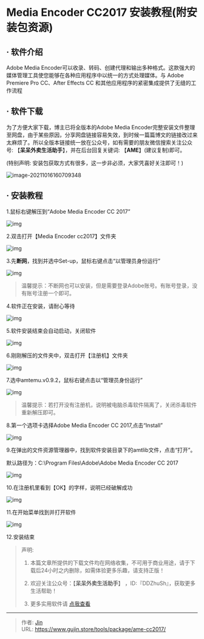 # Media Encoder CC2017 安装教程(附安装包资源)


## · 软件介绍
Adobe Media Encoder可以收录、转码、创建代理和输出多种格式。这款强大的媒体管理工具使您能够在各种应用程序中以统一的方式处理媒体。与 Adobe Premiere Pro CC、After Effects CC 和其他应用程序的紧密集成提供了无缝的工作流程

## · 软件下载
为了方便大家下载，博主已将全版本的Adobe Media Encoder完整安装文件整理至网盘，由于某些原因，分享网盘链接容易失效，到时候一篇篇博文的链接改过来太麻烦了。所以全版本链接统一放在公众号，如有需要的朋友微信搜索关注公众号: 【**呆呆外卖生活助手**】，并在后台回复关键词: 【**AME**】(建议复制)即可。

(特别声明: 安装包获取方式有很多，这一步非必须，大家凭喜好关注即可！)

![image-20211016160709348](https://img.gujin.store/img/image-20211016160709348.png)

## · 安装教程

1.鼠标右键解压到“Adobe Media Encoder CC 2017”

![img](https://img.gujin.store/img/v2-f776a0fd24ff5e1a1fc0076c3afbe0c7_720w.png)

2.双击打开【Media Encoder cc2017】文件夹

![img](https://img.gujin.store/img/v2-e4a0527685f7e15d92f937650662cec0_720w.png)

3.先**断网**，找到并选中Set-up，鼠标右键点击“以管理员身份运行”

![img](https://img.gujin.store/img/v2-f24ac4f772a111f261309f417e38f4b5_720w.png)

> 温馨提示：不断网也可以安装，但是需要登录Adobe账号。有账号登录，没有账号注册一个即可。

4.软件正在安装，请耐心等待

![img](https://img.gujin.store/img/v2-4af4cbded52ba5f41f2783000effbe20_720w.png)

5.软件安装结束会自动启动，关闭软件

![img](https://img.gujin.store/img/v2-26c95d09b7e9556110d0463fb6bda544_720w.png)

6.刚刚解压的文件夹中，双击打开【注册机】文件夹

![img](https://img.gujin.store/img/v2-5126e0eede6bea46ab225986d860c0d4_720w.png)

7.选中amtemu.v0.9.2，鼠标右键点击以“管理员身份运行”

![img](https://img.gujin.store/img/v2-b892c70fc8379a210320c7f708af2035_720w.png)

> 温馨提示：若打开没有注册机，说明被电脑杀毒软件隔离了，关闭杀毒软件重新解压即可。

8.第一个选项卡选择Adobe Media Encoder CC 2017,点击“Install”

![img](https://img.gujin.store/img/v2-3f5007f435dbcdab80f876b3ded57807_720w.png)

9.在弹出的文件资源管理器中，找到软件安装目录下的amtlib文件，点击“打开”。

默认路径为：C:\Program Files\Adobe\Adobe Media Encoder CC 2017

![img](https://img.gujin.store/img/v2-659b01b77406c6c49a95e41e524b31ff_720w.png)

10.在注册机里看到【OK】的字样，说明已经破解成功

![img](https://img.gujin.store/img/v2-5015392213bfa9403079842f3e64c7e8_720w.png)

11.在开始菜单找到并打开软件

![img](https://img.gujin.store/img/v2-8a8583e784410c7b8b2e3071a51fc499_720w.png)

12.安装结束




> 声明: 
>
> 1. 本篇文章所提供的下载文件均在网络收集，不可用于商业用途，请于下载后24小时之内删除，如需体验更多乐趣，请支持正版！
>
> 2. 欢迎关注公众号：【**呆呆外卖生活助手**】 ，ID:『DDZhuSh』，获取更多生活帮助！
>
> 3. 更多实用软件请  [点我查看](/tools)

---

> 作者: [Jin](https://img.gujin.store/img/favicon.ico)  
> URL: https://www.gujin.store/tools/package/ame-cc2017/  

